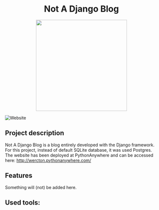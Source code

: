 
<h1 align="center"> Not A Django Blog </h1>
<p align="center">
  <img src="https://user-images.githubusercontent.com/22136220/194734798-6fea53bf-94f4-4fda-bfc9-a1cbf77917f1.png" width="300">
</p>

<img alt="Website" src="https://img.shields.io/website?url=http%3A%2F%2Fwercton.pythonanywhere.com%2F">

## Project description

Not A Django Blog is a blog entirely developed with the Django framework. For this project, instead of default SQLite database, it was used Postgres.  
The website has been deployed at PythonAnywhere and can be accessed here: http://wercton.pythonanywhere.com/

## Features

Something will (not) be added here.

## Used tools:


